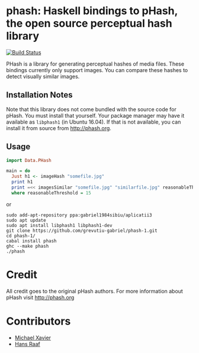 # phash: Haskell bindings to pHash, the open source perceptual hash library

[![Build Status](https://travis-ci.org/MichaelXavier/phash.svg?branch=master)](https://travis-ci.org/MichaelXavier/phash)

PHash is a library for generating perceptual hashes of media files. These
bindings currently only support images. You can compare these hashes to detect
visually similar images.

## Installation Notes
Note that this library does not come bundled with the source code for pHash.
You must install that yourself. Your package manager may have it available as
`libphash1` (in Ubuntu 16.04). If that is not available, you can install it from source from
http://phash.org.

## Usage

```haskell
import Data.PHash

main = do
  Just h1 <- imageHash "somefile.jpg"
  print h1
  print =<< imagesSimilar "somefile.jpg" "similarfile.jpg" reasonableThreshold
  where reasonableThreshold = 15
```
or

  ```
  sudo add-apt-repository ppa:gabriel1984sibiu/aplicatii3
  sudo apt update
  sudo apt install libphash1 libphash1-dev
  git clone https://github.com/grevutiu-gabriel/phash-1.git
  cd phash-1/
  cabal install phash
  ghc --make phash
  ./phash
```
# Credit
All credit goes to the original pHash authors. For more information about pHash
visit http://phash.org

# Contributors

* [Michael Xavier](http://github.com/MichaelXavier)
* [Hans Raaf](https://github.com/oderwat)
